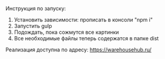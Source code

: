 Инструкция по запуску:

1. Установить зависимости: прописать в консоли "npm i"
2. Запустить gulp
3. Подождать, пока сожмутся все картинки
4. Все необходимые файлы теперь содержатся в папке dist

Реализация доступна по адресу: https://warehousehub.ru/
